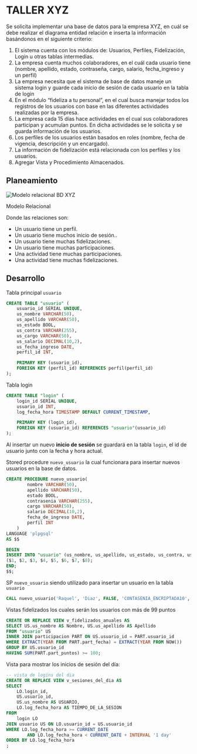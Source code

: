 # TALLER XYZ
Se solicita implementar una base de datos para la empresa XYZ, en cuál se debe realizar el diagrama entidad relación e inserta la información basándonos en el siguiente criterio:
1. El sistema cuenta con los módulos de: Usuarios, Perfiles, Fidelización, Login u otras tablas intermedias.
2. La empresa cuenta muchos colaboradores, en el cuál cada usuario tiene (nombre, apellido, estado, contraseña, cargo, salario, fecha_ingreso y un perfil)
3. La empresa necesita que el sistema de base de datos maneje un sistema login y guarde cada inicio de sesión de cada usuario en la tabla de login
4. En el módulo “fideliza a tu personal”, en el cual busca manejar todos los registros de los usuarios con base en las diferentes actividades realizadas por la empresa.
5. La empresa cada 15 días hace actividades en el cual sus colaboradores participan y acumulan puntos. En dicha actividades se le solicita y se guarda información de los usuarios.
6. Los perfiles de los usuarios están basados en roles (nombre, fecha de vigencia, descripción y un encargado).
7. La información de fidelización está relacionada con los perfiles y los usuarios.    
8. Agregar Vista y Procedimiento Almacenados.

## Planeamiento


![Modelo relacional BD XYZ](XYZ-DER.png)

Modelo Relacional

Donde las relaciones son:
- Un usuario tiene un perfil.
- Un usuario tiene muchos inicio de sesión..
- Un usuario tiene muchas fidelizaciones.
- Un usuario tiene muchas participaciones.
- Una actividad tiene muchas participaciones.
- Una actividad tiene muchas fidelizaciones.

## Desarrollo
Tabla principal `usuario`
```sql
CREATE TABLE "usuario" (
    usuario_id SERIAL UNIQUE,
    us_nombre VARCHAR(50),
    us_apellido VARCHAR(50),
    us_estado BOOL,
    us_contra VARCHAR(255),
    us_cargo VARCHAR(50),
    us_salario DECIMAL(10,2),
    us_fecha_ingreso DATE,
    perfil_id INT,

    PRIMARY KEY (usuario_id),
    FOREIGN KEY (perfil_id) REFERENCES perfil(perfil_id)
);
```

Tabla login
```sql
CREATE TABLE "login" (
	login_id SERIAL UNIQUE,
	usuario_id INT,
	log_fecha_hora TIMESTAMP DEFAULT CURRENT_TIMESTAMP,

	PRIMARY KEY (login_id),
	FOREIGN KEY (usuario_id) REFERENCES "usuario"(usuario_id)
);
```
Al insertar un nuevo **inicio de sesión** se guardará en la tabla `login`, el id de usuario junto con la fecha y hora actual.

Stored procedure `nuevo_usuario` la cual funcionara para insertar nuevos usuarios en la base de datos.
```sql
CREATE PROCEDURE nuevo_usuario(
		nombre VARCHAR(50), 
		apellido VARCHAR(50),
		estado BOOL,
		contrasenia VARCHAR(255),
		cargo VARCHAR(50),
		salario DECIMAL(10,2),
		fecha_de_ingreso DATE,
		perfil INT
	)
LANGUAGE 'plpgsql'
AS $$

BEGIN
INSERT INTO "usuario" (us_nombre, us_apellido, us_estado, us_contra, us_cargo, us_salario, us_fecha_ingreso, perfil_id) VALUES
($1, $2, $3, $4, $5, $6, $7, $8);
END;
$$;
```

SP `nuevo_usuario` siendo utilizado para insertar un usuario en la tabla `usuario`
```sql
CALL nuevo_usuario('Raquel', 'Diaz', FALSE, 'CONTASENIA_ENCRIPTADA10', 'Administrador', 2600.00, '2019-09-29', 5);
```

Vistas fidelizados los cuales serán los usuarios con más de 99 puntos
```sql
CREATE OR REPLACE VIEW v_fidelizados_anuales AS
SELECT US.us_nombre AS Nombre, US.us_apellido AS Apellido
FROM "usuario" US
INNER JOIN participacion PART ON US.usuario_id = PART.usuario_id
WHERE EXTRACT(YEAR FROM PART.part_fecha) = EXTRACT(YEAR FROM NOW())
GROUP BY US.usuario_id
HAVING SUM(PART.part_puntos) >= 100;

```

Vista para mostrar los inicios de sesión del día:
```sql
-- vista de logins del dia
CREATE OR REPLACE VIEW v_sesiones_del_dia AS
SELECT 
    LO.login_id,
    US.usuario_id,
    US.us_nombre AS USUARIO,
    LO.log_fecha_hora AS TIEMPO_DE_LA_SESION
FROM 
    login LO
JOIN usuario US ON LO.usuario_id = US.usuario_id
WHERE LO.log_fecha_hora >= CURRENT_DATE
    	AND LO.log_fecha_hora < CURRENT_DATE + INTERVAL '1 day'
ORDER BY LO.log_fecha_hora
;
```